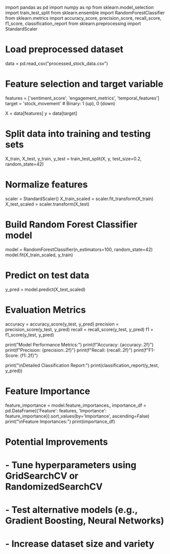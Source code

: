 import pandas as pd
import numpy as np
from sklearn.model_selection import train_test_split
from sklearn.ensemble import RandomForestClassifier
from sklearn.metrics import accuracy_score, precision_score, recall_score, f1_score, classification_report
from sklearn.preprocessing import StandardScaler

# Load preprocessed dataset
data = pd.read_csv("processed_stock_data.csv")

# Feature selection and target variable
features = ['sentiment_score', 'engagement_metrics', 'temporal_features']
target = 'stock_movement'  # Binary: 1 (up), 0 (down)

X = data[features]
y = data[target]

# Split data into training and testing sets
X_train, X_test, y_train, y_test = train_test_split(X, y, test_size=0.2, random_state=42)

# Normalize features
scaler = StandardScaler()
X_train_scaled = scaler.fit_transform(X_train)
X_test_scaled = scaler.transform(X_test)

# Build Random Forest Classifier model
model = RandomForestClassifier(n_estimators=100, random_state=42)
model.fit(X_train_scaled, y_train)

# Predict on test data
y_pred = model.predict(X_test_scaled)

# Evaluation Metrics
accuracy = accuracy_score(y_test, y_pred)
precision = precision_score(y_test, y_pred)
recall = recall_score(y_test, y_pred)
f1 = f1_score(y_test, y_pred)

print("Model Performance Metrics:")
print(f"Accuracy: {accuracy:.2f}")
print(f"Precision: {precision:.2f}")
print(f"Recall: {recall:.2f}")
print(f"F1-Score: {f1:.2f}")

print("\nDetailed Classification Report:")
print(classification_report(y_test, y_pred))

# Feature Importance
feature_importance = model.feature_importances_
importance_df = pd.DataFrame({'Feature': features, 'Importance': feature_importance}).sort_values(by='Importance', ascending=False)
print("\nFeature Importances:")
print(importance_df)

# Potential Improvements
# - Tune hyperparameters using GridSearchCV or RandomizedSearchCV
# - Test alternative models (e.g., Gradient Boosting, Neural Networks)
# - Increase dataset size and variety
